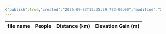```yaml
---
{"publish":true,"created":"2025-09-03T13:35:59.773-06:00","modified":"2025-09-03T14:57:42.126-06:00","published":"2025-09-03T14:57:42.126-06:00","tags":["route"],"cssclasses":"","elevation":null,"region":"Kananaskis Lakes","location":"50.6813153, -115.2167807","DWYT":null,"Kane":"Difficult","completed":false}
---
```



| file name | People | Distance (km) | Elevation Gain (m) |
| --------- | ------ | ------------- | ------------------ |